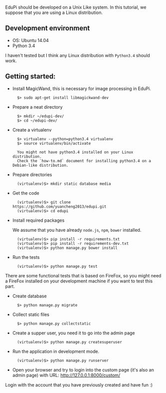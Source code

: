 EduPi should be developed on a Unix Like system.
In this tutorial, we suppose that you are using a Linux distribution.


## Development environment

* OS: Ubuntu 14.04
* Python 3.4

I haven't tested but I think any Linux distribution with `Python3.4` should work.


## Getting started:

* Install MagicWand, this is necessary for image processing in EduPi.

        $> sudo apt-get install libmagickwand-dev

* Prepare a neat directory

        $> mkdir ~/edupi-dev/
        $> cd ~/edupi-dev/

* Create a virtualenv

        $> virtualenv --python=python3.4 virtualenv
        $> source virtualenv/bin/activate

        You might not have python3.4 installed on your Linux distribution.
        Check the `how-to.md` document for installing python3.4 on a Debian-like distribution.

* Prepare directories

        (virtualenv)$> mkdir static database media

* Get the code

        (virtualenv)$> git clone https://github.com/yuancheng2013/edupi.git
        (virtualenv)$> cd edupi

* Install required packages

    We assume that you have already `node.js`, `npm`, `bower` installed.

        (virtualenv)$> pip install -r requirements.txt
        (virtualenv)$> pip install -r requirements-dev.txt
        (virtualenv)$> python manage.py bower install


* Run the tests

        (virtualenv)$> python manage.py test

There are some functional tests that is based on FireFox,
so you might need a FireFox installed on your development machine if you want to test this part.


* Create database

        $> python manage.py migrate

* Collect static files

        $> python manage.py collectstatic

* Create a supper user, you need it to go into the admin page

        (virtualenv)$> python manage.py createsuperuser

* Run the application in development mode.

        (virtualenv)$> python manage.py runserver
        
* Open your browser and try to login into the custom 
page (it's also an admin page) with URL:  http://127.0.0.1:8000/custom/

Login with the account that you have previously created and have fun :)
